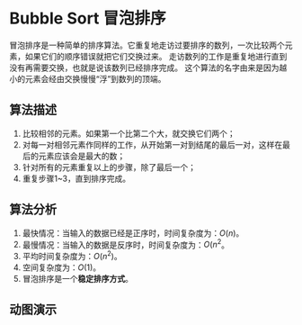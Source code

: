 # Bubble Sort 冒泡排序
冒泡排序是一种简单的排序算法。它重复地走访过要排序的数列，一次比较两个元素，如果它们的顺序错误就把它们交换过来。
走访数列的工作是重复地进行直到没有再需要交换，也就是说该数列已经排序完成。
这个算法的名字由来是因为越小的元素会经由交换慢慢“浮”到数列的顶端。 

## 算法描述
1. 比较相邻的元素。如果第一个比第二个大，就交换它们两个；
2. 对每一对相邻元素作同样的工作，从开始第一对到结尾的最后一对，这样在最后的元素应该会是最大的数；
3. 针对所有的元素重复以上的步骤，除了最后一个；
4. 重复步骤1~3，直到排序完成。

## 算法分析
1. 最快情况：当输入的数据已经是正序时，时间复杂度为：$O(n)$。
2. 最慢情况：当输入的数据是反序时，时间复杂度为：$O(n^2$。
3. 平均时间复杂度为：$O(n^2)$。
4. 空间复杂度为：$O(1)$。
5. 冒泡排序是一个**稳定排序方式**。

## 动图演示